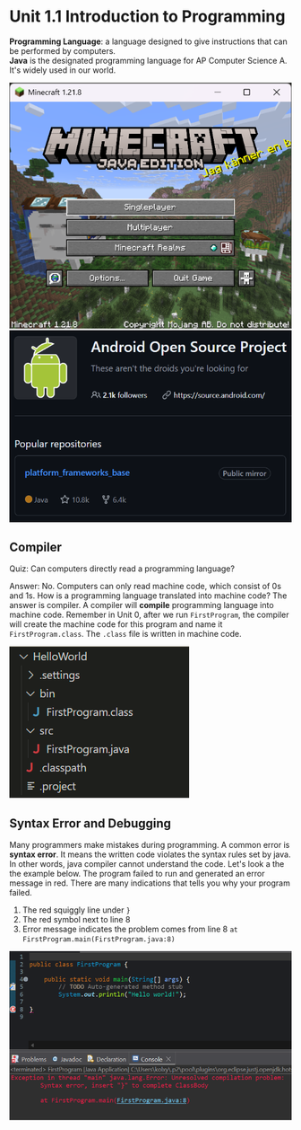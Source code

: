 # Unit 1.1 Introduction to Programming

**Programming Language**: a language designed to give instructions that can be performed by computers. \
**Java** is the designated programming language for AP Computer Science A. It's widely used in our world.

![minecraft](./assets/minecraft.png)
![android](./assets/android.png)

## Compiler
Quiz: Can computers directly read a programming language?

Answer: No. Computers can only read machine code, which consist of 0s and 1s. How is a programming language translated into machine code? The answer is compiler. A compiler will **compile** programming language into machine code. Remember in Unit 0, after we run `FirstProgram`, the compiler will create the machine code for this program and name it `FirstProgram.class`. The `.class` file is written in machine code.

![class directory](./assets/directory.png)

## Syntax Error and Debugging
Many programmers make mistakes during programming. A common error is **syntax error**. It means the written code violates the syntax rules set by java. In other words, java compiler cannot understand the code. Let's look a the the example below. The program failed to run and generated an error message in red. There are many indications that tells you why your program failed. 
1. The red squiggly line under `}`
2. The red symbol next to line 8
3. Error message indicates the problem comes from line 8 `at FirstProgram.main(FirstProgram.java:8)`

![syntax error](./assets/syntax_error.png)